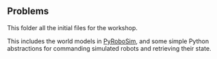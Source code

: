 ## Problems

This folder all the initial files for the workshop.

This includes the world models in [PyRoboSim](https://github.com/sea-bass/pyrobosim), and some simple Python abstractions for commanding simulated robots and retrieving their state.
